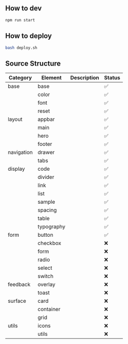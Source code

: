 ## How to dev

```bash
npm run start
```

## How to deploy

```bash
bash deploy.sh
```

## Source Structure

| Category   | Element    | Description | Status |
| ---------- | ---------- | ----------- | ------ |
| base       | base       |             | ✅     |
|            | color      |             | ✅     |
|            | font       |             | ✅     |
|            | reset      |             | ✅     |
| layout     | appbar     |             | ✅     |
|            | main       |             | ✅     |
|            | hero       |             | ✅     |
|            | footer     |             | ✅     |
| navigation | drawer     |             | ✅     |
|            | tabs       |             | ✅     |
| display    | code       |             | ✅     |
|            | divider    |             | ✅     |
|            | link       |             | ✅     |
|            | list       |             | ✅     |
|            | sample     |             | ✅     |
|            | spacing    |             | ✅     |
|            | table      |             | ✅     |
|            | typography |             | ✅     |
| form       | button     |             | ✅     |
|            | checkbox   |             | ❌     |
|            | form       |             | ❌     |
|            | radio      |             | ❌     |
|            | select     |             | ❌     |
|            | switch     |             | ❌     |
| feedback   | overlay    |             | ❌     |
|            | toast      |             | ❌     |
| surface    | card       |             | ❌     |
|            | container  |             | ❌     |
|            | grid       |             | ❌     |
| utils      | icons      |             | ❌     |
|            | utils      |             | ❌     |
